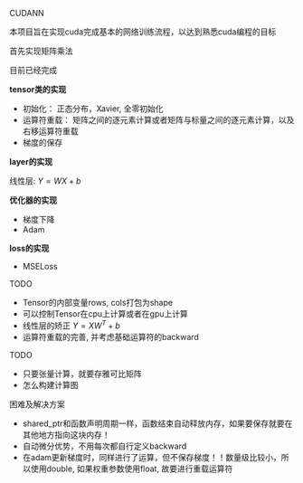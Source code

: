 CUDANN

本项目旨在实现cuda完成基本的网络训练流程，以达到熟悉cuda编程的目标

首先实现矩阵乘法

目前已经完成

**tensor类的实现**

- 初始化： 正态分布，Xavier, 全零初始化
- 运算符重载： 矩阵之间的逐元素计算或者矩阵与标量之间的逐元素计算，以及右移运算符重载
- 梯度的保存

**layer的实现**

线性层: $Y = WX + b$

**优化器的实现**

- 梯度下降
- Adam

**loss的实现**

- MSELoss


TODO

- Tensor的内部变量rows, cols打包为shape
- 可以控制Tensor在cpu上计算或者在gpu上计算
- 线性层的矫正 $Y = XW^T + b$
- 运算符重载的完善, 并考虑基础运算符的backward


TODO

- 只要张量计算，就要存雅可比矩阵
- 怎么构建计算图

困难及解决方案

- shared_ptr和函数声明周期一样，函数结束自动释放内存，如果要保存就要在其他地方指向这块内存！
- 自动微分优势，不用每次都自行定义backward
- 在adam更新梯度时，同样进行了运算，但不保存梯度！！数量级比较小，所以使用double, 如果权重参数使用float, 故要进行重载运算符